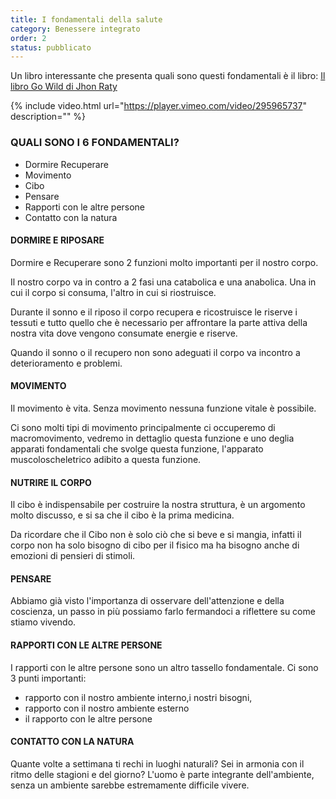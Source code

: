 ```yaml
---
title: I fondamentali della salute
category: Benessere integrato
order: 2
status: pubblicato
---
```




Un libro interessante che presenta quali sono questi fondamentali  è il libro: [Il libro Go Wild di Jhon Raty](http://www.johnratey.com/Books.php)
 

{% include video.html url="https://player.vimeo.com/video/295965737" description="" %}

### QUALI SONO I 6 FONDAMENTALI?
            
- Dormire Recuperare
- Movimento
- Cibo
- Pensare 
- Rapporti con le altre persone 
- Contatto con la natura
                

#### DORMIRE E RIPOSARE                    

Dormire e Recuperare sono 2 funzioni molto importanti per il nostro corpo. 

Il nostro corpo va in contro a 2 fasi una catabolica e una anabolica. Una in cui il corpo si consuma, l'altro in cui si riostruisce. 

Durante il sonno e il riposo il corpo recupera e ricostruisce le riserve i tessuti e tutto quello che è necessario per affrontare la parte attiva della nostra vita dove vengono consumate energie e riserve.

Quando il sonno o il recupero non sono adeguati il corpo va incontro a deterioramento e problemi.

#### MOVIMENTO

Il movimento è vita. Senza movimento nessuna funzione vitale è possibile. 

Ci sono molti tipi di movimento principalmente ci occuperemo di macromovimento, vedremo in dettaglio questa funzione e uno deglia apparati fondamentali che svolge questa funzione, l'apparato muscoloscheletrico adibito a questa funzione.


#### NUTRIRE IL CORPO

Il cibo è indispensabile per costruire la nostra struttura, è un argomento molto discusso, e si sa che il cibo è la prima medicina.

Da ricordare che il Cibo non è solo ciò che si beve e si mangia, infatti il corpo non ha solo bisogno di cibo per il fisico ma ha bisogno anche di emozioni di pensieri di stimoli.

                
#### PENSARE

Abbiamo già visto l'importanza di osservare dell'attenzione e della coscienza, un passo in più possiamo farlo fermandoci a riflettere su come stiamo vivendo.
                
#### RAPPORTI CON LE ALTRE PERSONE

I rapporti con le altre persone sono un altro tassello fondamentale. 
Ci sono 3 punti importanti:
- rapporto con il nostro ambiente interno,i nostri bisogni, 
- rapporto con il nostro ambiente esterno 
- il  rapporto con le altre persone   


#### CONTATTO CON LA NATURA

Quante volte a settimana ti rechi in luoghi naturali?
Sei in armonia con il ritmo delle stagioni e del giorno? 
L'uomo è parte integrante dell'ambiente, senza un ambiente sarebbe estremamente difficile vivere.

